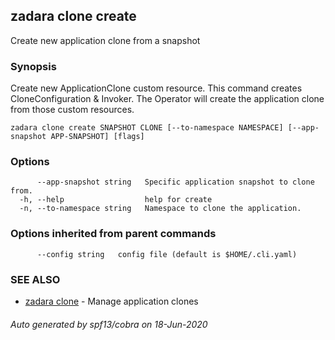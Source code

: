 ## zadara clone create

Create new application clone from a snapshot

### Synopsis

Create new ApplicationClone custom resource.
This command creates CloneConfiguration & Invoker.
The Operator will create the application clone from those custom resources.

```
zadara clone create SNAPSHOT CLONE [--to-namespace NAMESPACE] [--app-snapshot APP-SNAPSHOT] [flags]
```

### Options

```
      --app-snapshot string   Specific application snapshot to clone from.
  -h, --help                  help for create
  -n, --to-namespace string   Namespace to clone the application.
```

### Options inherited from parent commands

```
      --config string   config file (default is $HOME/.cli.yaml)
```

### SEE ALSO

* [zadara clone](zadara_clone.md)	 - Manage application clones

###### Auto generated by spf13/cobra on 18-Jun-2020
